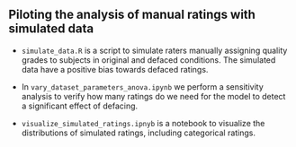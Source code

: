 ## Piloting the analysis of manual ratings with simulated data

- `simulate_data.R` is a script to simulate raters manually assigning quality grades to subjects in original and defaced conditions. The simulated data have a positive bias towards defaced ratings.

- In `vary_dataset_parameters_anova.ipynb` we perform a sensitivity analysis to verify how many ratings do we need for the model to detect a significant effect of defacing.

- `visualize_simulated_ratings.ipnyb` is a notebook to visualize the distributions of simulated ratings, including categorical ratings.